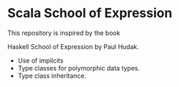 # Scala School of Expression #

This repository is inspired by the book 

Haskell School of Expression by Paul Hudak.

* Use of implicits
* Type classes for polymorphic data types.
* Type class inheritance.